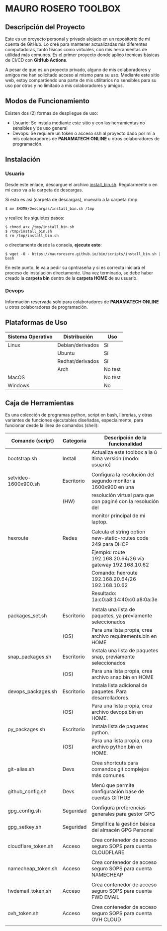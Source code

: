 # MAURO ROSERO TOOLBOX

## Descripción del Proyecto

Este es un proyecto personal y privado alojado en un repositorio de mi cuenta de GitHub. Lo creé para mantener actualizadas mis diferentes computadoras, tanto físicas como virtuales, con mis herramientas de utilidad más comunes. Es el primer proyecto donde aplico técnicas básicas de CI/CD con **GitHub Actions**.

A pesar de que es un proyecto privado, alguno de mis colaboradores y amigos me han solicitado acceso al mismo para su uso. Mediante este sitio web, estoy compartiendo una parte de mis utilitarios no sensibles para su uso por otros y no limitado a mis colaboradores y amigos.

## Modos de Funcionamiento

Existen dos (2) formas de despliegue de uso:
  * Usuario: Se instala mediante este sitio y con las herramientas no sensibles y de uso general
  * Devops: Se requiere un token o acceso ssh al proyecto dado por mí a mis colaboradores de **PANAMATECH ONLINE** u otros colaboradores de programación.

## Instalación

### Usuario

Desde este enlace, descargue el archivo [install_bin.sh](scripts/install_bin.sh). Regularmente o en mi caso va a la carpeta de descargas.

Si esto es así (carpeta de descargas), muevalo a la carpeta /tmp:

    $ mv $HOME/Descargas/install_bin.sh /tmp

y realice los siguietes pasos:

    $ chmod a+x /tmp/install_bin.sh
    $ /tmp/install_bin.sh
    $ rm /tmp/install_bin.sh

o directamente desde la consola, **ejecute esto**:

    $ wget -O - https://maurorosero.github.io/bin/scripts/install_bin.sh | bash

En este punto, le va a pedir su cpntraseña y si es correcta iniciará el proceso de instalación directamente. Una vez terminado, se debe haber creado la **carpeta bin** dentro de la **carpeta HOME** de su usuario.

### Devops

Información reservada solo para colaboradores de **PANAMATECH ONLINE** u otros colaboradores de programación.

## Plataformas de Uso

| Sistema Operativo | Distribución      | Uso     |
|-------------------|-------------------|---------|
| Linux             | Debian/derivados  | Sí      |
|                   | Ubuntu            | Sí      |
|                   | Redhat/derivados  | Sí      |
|                   | Arch              | No test |
| MacOS             |                   | No test |
| Windows           |                   | No      |


## Caja de Herramientas

Es una colección de programas python, script en bash, librerías, y otras variantes de funciones ejecutables diseñadas, especialmente, para funcionar desde la línea de comandos (shell):

| Comando (script)     | Categoria  | Descripción de la funcionalidad                               |
|----------------------|------------|---------------------------------------------------------------|
| bootstrap.sh         | Install    | Actualiza este toolbox a la ú ltima versión (modo: usuario)   |
|                      |            |                                                               |
| setvideo-1600x900.sh | Escritorio | Configura la resolución del segundo monitor a 1600x900 en una |
|                      | (HW)       | resolución virtual para que con paginé con la resolución del  |
|                      |            | monitor principal de mi laptop.                               |
|                      |            |                                                               |
| hexroute             | Redes      | Calcula el string option new-static-routes code 249 para DHCP |
|                      |            | Ejemplo:   route 192.168.20.64/26 vía gateway 192.168.10.62   |
|                      |            | Comando:   hexroute 192.168.20.64/26 192.168.10.62            |
|                      |            | Resultado: 1a:c0:a8:14:40:c0:a8:0a:3e                         |
|                      |            |                                                               |
| packages_set.sh      | Escritorio | Instala una lista de paquetes, ya previamente seleccionados   |
|                      | (OS)       | Para una lista propia, crea archivo requirements.bin en HOME  |
| snap_packages.sh     | Escritorio | Instala una lista de paquetes snap, previamente seleccionados |
|                      | (OS)       | Para una lista propia, crea archivo snap.bin en HOME          |
| devops_packages.sh   | Escritorio | Instala lista adicional de paquetes. Para desarrolladores.    |
|                      | (OS)       | Para una lista propia, crea archivo devops.bin en HOME.       |
| py_packages.sh       | Escritorio | Instala lista de paquetes python.                             |
|                      | (OS)       | Para una lista propia, crea archivo python.bin en HOME.       |
|                      |            |                                                               |
| git-alias.sh         | Devs       | Crea shortcuts para comandos git complejos más comunes.       |
|                      |            |                                                               |
| github_config.sh     | Devs       | Menú que permite configuración base de cuentas GITHUB         |
|                      |            |                                                               |
| gpg_config.sh        | Seguridad  | Configura preferencias generales para gestor GPG              |
|                      |            |                                                               |
| gpg_setkey.sh        | Seguridad  | Simplifica la gestión básica del almacén GPG Personal         |
|                      |            |                                                               |
| cloudflare_token.sh  | Acceso     | Crea contenedor de acceso seguro SOPS para cuenta CLOUDFLARE  |
|                      |            |                                                               |
| namecheap_token.sh   | Acceso     | Crea contenedor de acceso seguro SOPS para cuenta NAMECHEAP   |
|                      |            |                                                               |
| fwdemail_token.sh    | Acceso     | Crea contenedor de acceso seguro SOPS para cuenta FWD EMAIL   |
|                      |            |                                                               |
| ovh_token.sh         | Acceso     | Crea contenedor de acceso seguro SOPS para cuenta OVH CLOUD   |
|                      |            |                                                               |




